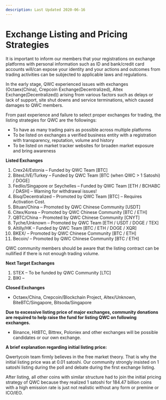 ```yaml
---
description: Last Updated 2020-06-16
---
```


# Exchange Listing and Pricing Strategies

It is important to inform our members that your registrations on exchange platforms with personal information such as ID and bank/credit card accounts will/can expose your identity and your actions and outcomes from trading activities can be subjected to applicable laws and regulations.

In the early stage, QWC experienced issues with exchanges \(Octaex\(China\), Crepcoin Exchange\(Decentralized\), Altex Exchange\(Decentralized\)\) arising from various factors such as delays or lack of support, site shut downs and service terminations, which caused damages to QWC members.

From past experience and failure to select proper exchanges for trading, the listing strategies for QWC are the followings:

* To have as many trading pairs as possible across multiple platforms
* To be listed on exchanges a verified business entity with a registration with transparency, reputation, volume and history
* To be listed on market tracker websites for broaden market exposure and bring awareness

**Listed Exchanges**

1. Crex24/Estonia – Funded by QWC Team \[BTC\]
2. BitexLIVE/Turkey – Funded by QWC Team \[BTC \(when QWC &gt; 1 Satoshi\) / DOGE\]
3. Fedlio/Singapore or Seychelles – Funded by QWC Team \[ETH / BCHABC / DASH\] – Warning for withdrawal issues!
4. Bisq/Decentralized – Promoted by QWC Team \[BTC\] – Requires Activation Cost.
5. Bituan/China – Promoted by QWC Chinese Community \[USDT\]
6. Citex/Korea – Promoted by QWC Chinese Community \[BTC / ETH\]
7. QBTC/China – Promoted by QWC Chinese Community \[CNYT\]
8. Tyche/Unknown – Promoted by QWC Team \[ETH / USDT / DOGE / TEX\]
9. Altilly/HK – Funded by QWC Team \[BTC / ETH / DOGE / XQR\]
10. BKEX/ – Promoted by QWC Chinese Community \[BTC / ETH\]
11. Becoin/ – Promoted by QWC Chinese Community \[BTC / ETH\]

QWC community members should be aware that the listing contract can be nullified if there is not enough trading volume.

**Next Target Exchanges**

1. STEX – To be funded by QWC Community \[LTC\]
2. BIKI –

**Closed Exchanges**

* Octaex/China, Crepcoin/Blockchain Project, Altex/Unknown, BiteBTC/Singapore, Bitsoda/Singapore

**Due to excessive listing price of major exchanges, community donations are required to help raise the fund for listing QWC on following exchanges.**

* Binance, HitBTC, Bittrex, Poloniex and other exchanges will be possible candidates or our own exchange.

**A brief explanation regarding initial listing price:**

Qwertycoin team firmly believes in the free market theory. That is why the initial listing price was at 0.01 satoshi. Our community strongly insisted on 1 satoshi listing during the poll and debate during the first exchange listing.

After listing, all other coins with similar structure had to join the initial pricing strategy of QWC because they realized 1 satoshi for 184.47 billion coins with a high emission rate is just not realistic without any form or premine or ICO/IEO.

